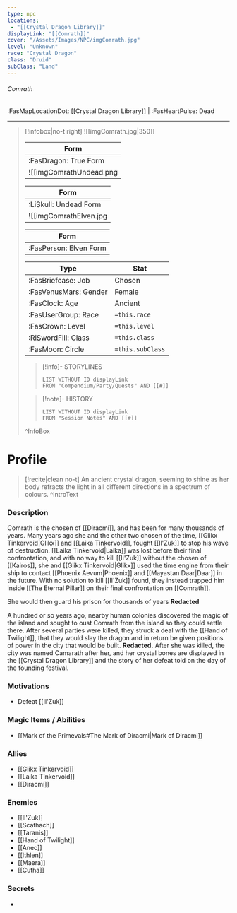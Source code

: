 ```yaml
---
type: npc
locations:
 - "[[Crystal Dragon Library]]"
displayLink: "[[Comrath]]"
cover: "/Assets/Images/NPC/imgComrath.jpg"
level: "Unknown"
race: "Crystal Dragon"
class: "Druid"
subClass: "Land"
---
```

###### Comrath
<span class="sub2">:FasMapLocationDot: [[Crystal Dragon Library]] | :FasHeartPulse: Dead </span>
___

> [!infobox|no-t right]
> ![[imgComrath.jpg|350]]
> 
> | Form |
> | ---- |
> | :FasDragon: True Form |
> ![[imgComrathUndead.png|350]]
> 
> | Form |
> | ---- |
> | :LiSkull: Undead Form |
> ![[imgComrathElven.jpg|350]]
> 
> | Form |
> | ---- |
> | :FasPerson: Elven Form |
> 
> | Type | Stat |
> | ---- | ---- |
> | :FasBriefcase: Job |  Chosen |
> | :FasVenusMars: Gender | Female |
> | :FasClock: Age | Ancient |
> |  :FasUserGroup: Race |  `=this.race` |
> | :FasCrown: Level   | `=this.level` |
> | :RiSwordFill: Class |  `=this.class`|
> | :FasMoon: Circle |  `=this.subClass`|
>
>> [!info]- STORYLINES
>>```dataview
>>LIST WITHOUT ID displayLink
>>FROM "Compendium/Party/Quests" AND [[#]]
>
>>[!note]- HISTORY
>>```dataview
>>LIST WITHOUT ID displayLink
>>FROM "Session Notes" AND [[#]]
>
>^InfoBox

# Profile

> [!recite|clean no-t]
>	An ancient crystal dragon, seeming to shine as her body refracts the light in all different directions in a spectrum of colours. 
>^IntroText

### Description
Comrath is the chosen of [[Diracmi]], and has been for many thousands of years. Many years ago she and the other two chosen of the time, [[Glikx Tinkervoid|Glikx]] and [[Laika Tinkervoid]], fought [[Il'Zuk]] to stop his wave of destruction. [[Laika Tinkervoid|Laika]] was lost before their final confrontation, and with no way to kill [[Il'Zuk]] without the chosen of [[Kairos]], she and [[Glikx Tinkervoid|Glikx]] used the time engine from their ship to contact [[Phoenix Aevum|Phoenix]] and [[Mayastan Daar|Daar]] in the future. With no solution to kill [[Il'Zuk]] found, they instead trapped him inside [[The Eternal Pillar]] on their final confrontation on [[Comrath]].

She would then guard his prison for thousands of years **Redacted**
  
A hundred or so years ago, nearby human colonies discovered the magic of the island and sought to oust Comrath from the island so they could settle there. After several parties were killed, they struck a deal with the [[Hand of Twilight]], that they would slay the dragon and in return be given positions of power in the city that would be built. **Redacted.** After she was killed, the city was named Camarath after her, and her crystal bones are displayed in the [[Crystal Dragon Library]] and the story of her defeat told on the day of the founding festival.

### Motivations
- Defeat [[Il'Zuk]]

### Magic Items / Abilities
- [[Mark of the Primevals#The Mark of Diracmi|Mark of Diracmi]]

### Allies
- [[Glikx Tinkervoid]]
- [[Laika Tinkervoid]]
- [[Diracmi]]

### Enemies
- [[Il'Zuk]]
- [[Scathach]]
- [[Taranis]]
- [[Hand of Twilight]]
- [[Anec]]
- [[Ithlen]]
- [[Maera]]
- [[Cutha]]

### Secrets
- 